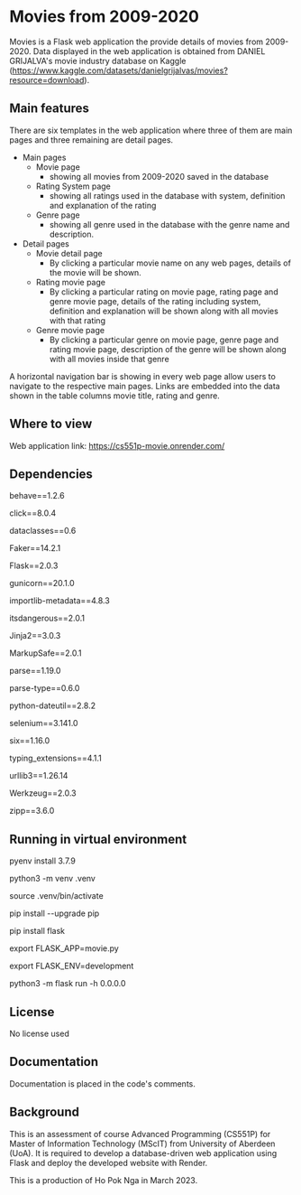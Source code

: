 # Movies from 2009-2020

Movies is a Flask web application the provide details of movies from 2009-2020. Data displayed in the web application is obtained from DANIEL GRIJALVA's movie industry database on Kaggle (https://www.kaggle.com/datasets/danielgrijalvas/movies?resource=download).

## Main features
There are six templates in the web application where three of them are main pages and three remaining are detail pages.
- Main pages
  - Movie page
    - showing all movies from 2009-2020 saved in the database
  - Rating System page
    - showing all ratings used in the database with system, definition and explanation of the rating
  - Genre page
    - showing all genre used in the database with the genre name and description.
- Detail pages
  - Movie detail page
    - By clicking a particular movie name on any web pages, details of the movie will be shown.
  - Rating movie page
    - By clicking a particular rating on movie page, rating page and genre movie page, details of the rating including system, definition and explanation will be shown along with all movies with that rating
  - Genre movie page
    - By clicking a particular genre on movie page, genre page and rating movie page, description of the genre will be shown along with all movies inside that genre

A horizontal navigation bar is showing in every web page allow users to navigate to the respective main pages.
Links are embedded into the data shown in the table columns movie title, rating and genre.

## Where to view
Web application link: https://cs551p-movie.onrender.com/

## Dependencies
behave==1.2.6

click==8.0.4

dataclasses==0.6

Faker==14.2.1

Flask==2.0.3

gunicorn==20.1.0

importlib-metadata==4.8.3

itsdangerous==2.0.1

Jinja2==3.0.3

MarkupSafe==2.0.1

parse==1.19.0

parse-type==0.6.0

python-dateutil==2.8.2

selenium==3.141.0

six==1.16.0

typing_extensions==4.1.1

urllib3==1.26.14

Werkzeug==2.0.3

zipp==3.6.0

## Running in virtual environment
pyenv install 3.7.9

python3 -m venv .venv

source .venv/bin/activate

pip install --upgrade pip

pip install flask

export FLASK_APP=movie.py

export FLASK_ENV=development

python3 -m flask run -h 0.0.0.0

## License
No license used

## Documentation
Documentation is placed in the code's comments.

## Background
This is an assessment of course Advanced Programming (CS551P) for Master of Information Technology (MScIT) from University of Aberdeen (UoA).
It is required to develop a database-driven web application using Flask and deploy the developed website with Render.

This is a production of Ho Pok Nga in March 2023.
